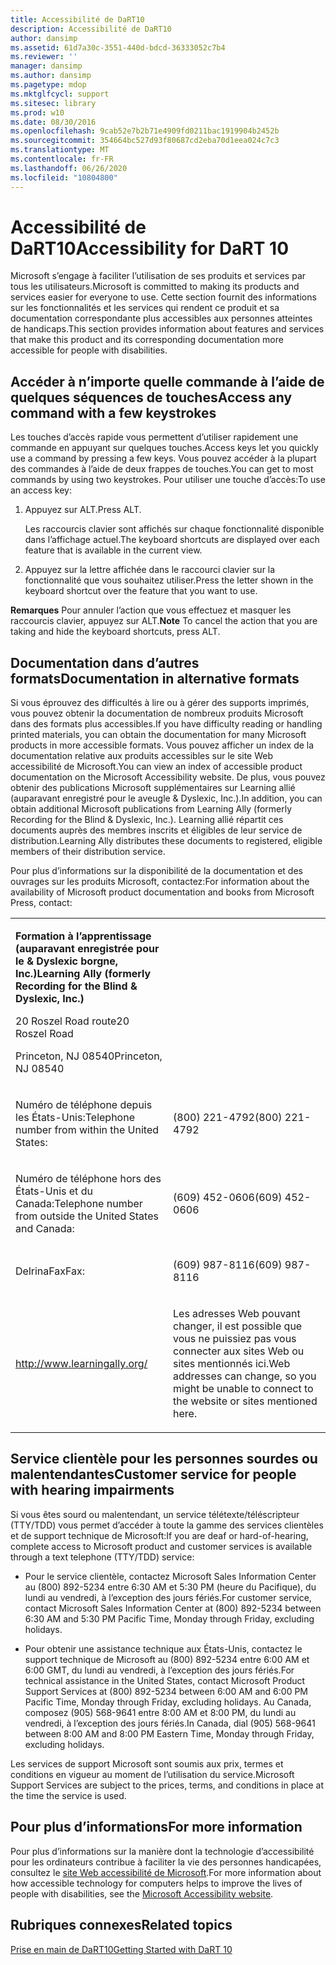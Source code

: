 ```yaml
---
title: Accessibilité de DaRT10
description: Accessibilité de DaRT10
author: dansimp
ms.assetid: 61d7a30c-3551-440d-bdcd-36333052c7b4
ms.reviewer: ''
manager: dansimp
ms.author: dansimp
ms.pagetype: mdop
ms.mktglfcycl: support
ms.sitesec: library
ms.prod: w10
ms.date: 08/30/2016
ms.openlocfilehash: 9cab52e7b2b71e4909fd0211bac1919904b2452b
ms.sourcegitcommit: 354664bc527d93f80687cd2eba70d1eea024c7c3
ms.translationtype: MT
ms.contentlocale: fr-FR
ms.lasthandoff: 06/26/2020
ms.locfileid: "10804800"
---
```

# <span data-ttu-id="94d74-103">Accessibilité de DaRT10</span><span class="sxs-lookup"><span data-stu-id="94d74-103">Accessibility for DaRT 10</span></span>


<span data-ttu-id="94d74-104">Microsoft s’engage à faciliter l’utilisation de ses produits et services par tous les utilisateurs.</span><span class="sxs-lookup"><span data-stu-id="94d74-104">Microsoft is committed to making its products and services easier for everyone to use.</span></span> <span data-ttu-id="94d74-105">Cette section fournit des informations sur les fonctionnalités et les services qui rendent ce produit et sa documentation correspondante plus accessibles aux personnes atteintes de handicaps.</span><span class="sxs-lookup"><span data-stu-id="94d74-105">This section provides information about features and services that make this product and its corresponding documentation more accessible for people with disabilities.</span></span>

## <span data-ttu-id="94d74-106">Accéder à n’importe quelle commande à l’aide de quelques séquences de touches</span><span class="sxs-lookup"><span data-stu-id="94d74-106">Access any command with a few keystrokes</span></span>


<span data-ttu-id="94d74-107">Les touches d’accès rapide vous permettent d’utiliser rapidement une commande en appuyant sur quelques touches.</span><span class="sxs-lookup"><span data-stu-id="94d74-107">Access keys let you quickly use a command by pressing a few keys.</span></span> <span data-ttu-id="94d74-108">Vous pouvez accéder à la plupart des commandes à l’aide de deux frappes de touches.</span><span class="sxs-lookup"><span data-stu-id="94d74-108">You can get to most commands by using two keystrokes.</span></span> <span data-ttu-id="94d74-109">Pour utiliser une touche d’accès:</span><span class="sxs-lookup"><span data-stu-id="94d74-109">To use an access key:</span></span>

1.  <span data-ttu-id="94d74-110">Appuyez sur ALT.</span><span class="sxs-lookup"><span data-stu-id="94d74-110">Press ALT.</span></span>

    <span data-ttu-id="94d74-111">Les raccourcis clavier sont affichés sur chaque fonctionnalité disponible dans l’affichage actuel.</span><span class="sxs-lookup"><span data-stu-id="94d74-111">The keyboard shortcuts are displayed over each feature that is available in the current view.</span></span>

2.  <span data-ttu-id="94d74-112">Appuyez sur la lettre affichée dans le raccourci clavier sur la fonctionnalité que vous souhaitez utiliser.</span><span class="sxs-lookup"><span data-stu-id="94d74-112">Press the letter shown in the keyboard shortcut over the feature that you want to use.</span></span>

<span data-ttu-id="94d74-113">**Remarques**  Pour annuler l’action que vous effectuez et masquer les raccourcis clavier, appuyez sur ALT.</span><span class="sxs-lookup"><span data-stu-id="94d74-113">**Note** To cancel the action that you are taking and hide the keyboard shortcuts, press ALT.</span></span>

 

## <span data-ttu-id="94d74-114">Documentation dans d’autres formats</span><span class="sxs-lookup"><span data-stu-id="94d74-114">Documentation in alternative formats</span></span>


<span data-ttu-id="94d74-115">Si vous éprouvez des difficultés à lire ou à gérer des supports imprimés, vous pouvez obtenir la documentation de nombreux produits Microsoft dans des formats plus accessibles.</span><span class="sxs-lookup"><span data-stu-id="94d74-115">If you have difficulty reading or handling printed materials, you can obtain the documentation for many Microsoft products in more accessible formats.</span></span> <span data-ttu-id="94d74-116">Vous pouvez afficher un index de la documentation relative aux produits accessibles sur le site Web accessibilité de Microsoft.</span><span class="sxs-lookup"><span data-stu-id="94d74-116">You can view an index of accessible product documentation on the Microsoft Accessibility website.</span></span> <span data-ttu-id="94d74-117">De plus, vous pouvez obtenir des publications Microsoft supplémentaires sur Learning allié (auparavant enregistré pour le aveugle & Dyslexic, Inc.).</span><span class="sxs-lookup"><span data-stu-id="94d74-117">In addition, you can obtain additional Microsoft publications from Learning Ally (formerly Recording for the Blind & Dyslexic, Inc.).</span></span> <span data-ttu-id="94d74-118">Learning allié répartit ces documents auprès des membres inscrits et éligibles de leur service de distribution.</span><span class="sxs-lookup"><span data-stu-id="94d74-118">Learning Ally distributes these documents to registered, eligible members of their distribution service.</span></span>

<span data-ttu-id="94d74-119">Pour plus d’informations sur la disponibilité de la documentation et des ouvrages sur les produits Microsoft, contactez:</span><span class="sxs-lookup"><span data-stu-id="94d74-119">For information about the availability of Microsoft product documentation and books from Microsoft Press, contact:</span></span>

<table>
<colgroup>
<col width="50%" />
<col width="50%" />
</colgroup>
<tbody>
<tr class="odd">
<td align="left"><p><strong><span data-ttu-id="94d74-120">Formation à l’apprentissage (auparavant enregistrée pour le &amp; Dyslexic borgne, Inc.)</span><span class="sxs-lookup"><span data-stu-id="94d74-120">Learning Ally (formerly Recording for the Blind &amp; Dyslexic, Inc.)</span></span></strong></p>
<p><span data-ttu-id="94d74-121">20 Roszel Road route</span><span class="sxs-lookup"><span data-stu-id="94d74-121">20 Roszel Road</span></span></p>
<p><span data-ttu-id="94d74-122">Princeton, NJ 08540</span><span class="sxs-lookup"><span data-stu-id="94d74-122">Princeton, NJ 08540</span></span></p></td>
<td align="left"><p></p></td>
</tr>
<tr class="even">
<td align="left"><p><span data-ttu-id="94d74-123">Numéro de téléphone depuis les États-Unis:</span><span class="sxs-lookup"><span data-stu-id="94d74-123">Telephone number from within the United States:</span></span></p></td>
<td align="left"><p><span data-ttu-id="94d74-124">(800) 221-4792</span><span class="sxs-lookup"><span data-stu-id="94d74-124">(800) 221-4792</span></span></p></td>
</tr>
<tr class="odd">
<td align="left"><p><span data-ttu-id="94d74-125">Numéro de téléphone hors des États-Unis et du Canada:</span><span class="sxs-lookup"><span data-stu-id="94d74-125">Telephone number from outside the United States and Canada:</span></span></p></td>
<td align="left"><p><span data-ttu-id="94d74-126">(609) 452-0606</span><span class="sxs-lookup"><span data-stu-id="94d74-126">(609) 452-0606</span></span></p></td>
</tr>
<tr class="even">
<td align="left"><p><span data-ttu-id="94d74-127">DelrinaFax</span><span class="sxs-lookup"><span data-stu-id="94d74-127">Fax:</span></span></p></td>
<td align="left"><p><span data-ttu-id="94d74-128">(609) 987-8116</span><span class="sxs-lookup"><span data-stu-id="94d74-128">(609) 987-8116</span></span></p></td>
</tr>
<tr class="odd">
<td align="left"><p><a href="https://go.microsoft.com/fwlink/?linkid=239" data-raw-source="[http://www.learningally.org/](https://go.microsoft.com/fwlink/?linkid=239)">http://www.learningally.org/</a></p></td>
<td align="left"><p><span data-ttu-id="94d74-129">Les adresses Web pouvant changer, il est possible que vous ne puissiez pas vous connecter aux sites Web ou sites mentionnés ici.</span><span class="sxs-lookup"><span data-stu-id="94d74-129">Web addresses can change, so you might be unable to connect to the website or sites mentioned here.</span></span></p></td>
</tr>
</tbody>
</table>

 

## <span data-ttu-id="94d74-130">Service clientèle pour les personnes sourdes ou malentendantes</span><span class="sxs-lookup"><span data-stu-id="94d74-130">Customer service for people with hearing impairments</span></span>


<span data-ttu-id="94d74-131">Si vous êtes sourd ou malentendant, un service télétexte/téléscripteur (TTY/TDD) vous permet d’accéder à toute la gamme des services clientèles et de support technique de Microsoft:</span><span class="sxs-lookup"><span data-stu-id="94d74-131">If you are deaf or hard-of-hearing, complete access to Microsoft product and customer services is available through a text telephone (TTY/TDD) service:</span></span>

-   <span data-ttu-id="94d74-132">Pour le service clientèle, contactez Microsoft Sales Information Center au (800) 892-5234 entre 6:30 AM et 5:30 PM (heure du Pacifique), du lundi au vendredi, à l’exception des jours fériés.</span><span class="sxs-lookup"><span data-stu-id="94d74-132">For customer service, contact Microsoft Sales Information Center at (800) 892-5234 between 6:30 AM and 5:30 PM Pacific Time, Monday through Friday, excluding holidays.</span></span>

-   <span data-ttu-id="94d74-133">Pour obtenir une assistance technique aux États-Unis, contactez le support technique de Microsoft au (800) 892-5234 entre 6:00 AM et 6:00 GMT, du lundi au vendredi, à l’exception des jours fériés.</span><span class="sxs-lookup"><span data-stu-id="94d74-133">For technical assistance in the United States, contact Microsoft Product Support Services at (800) 892-5234 between 6:00 AM and 6:00 PM Pacific Time, Monday through Friday, excluding holidays.</span></span> <span data-ttu-id="94d74-134">Au Canada, composez (905) 568-9641 entre 8:00 AM et 8:00 PM, du lundi au vendredi, à l’exception des jours fériés.</span><span class="sxs-lookup"><span data-stu-id="94d74-134">In Canada, dial (905) 568-9641 between 8:00 AM and 8:00 PM Eastern Time, Monday through Friday, excluding holidays.</span></span>

<span data-ttu-id="94d74-135">Les services de support Microsoft sont soumis aux prix, termes et conditions en vigueur au moment de l’utilisation du service.</span><span class="sxs-lookup"><span data-stu-id="94d74-135">Microsoft Support Services are subject to the prices, terms, and conditions in place at the time the service is used.</span></span>

## <span data-ttu-id="94d74-136">Pour plus d’informations</span><span class="sxs-lookup"><span data-stu-id="94d74-136">For more information</span></span>


<span data-ttu-id="94d74-137">Pour plus d’informations sur la manière dont la technologie d’accessibilité pour les ordinateurs contribue à faciliter la vie des personnes handicapées, consultez le [site Web accessibilité de Microsoft](https://go.microsoft.com/fwlink/?linkid=8431).</span><span class="sxs-lookup"><span data-stu-id="94d74-137">For more information about how accessible technology for computers helps to improve the lives of people with disabilities, see the [Microsoft Accessibility website](https://go.microsoft.com/fwlink/?linkid=8431).</span></span>

## <span data-ttu-id="94d74-138">Rubriques connexes</span><span class="sxs-lookup"><span data-stu-id="94d74-138">Related topics</span></span>


[<span data-ttu-id="94d74-139">Prise en main de DaRT10</span><span class="sxs-lookup"><span data-stu-id="94d74-139">Getting Started with DaRT 10</span></span>](getting-started-with-dart-10.md)

 

 





